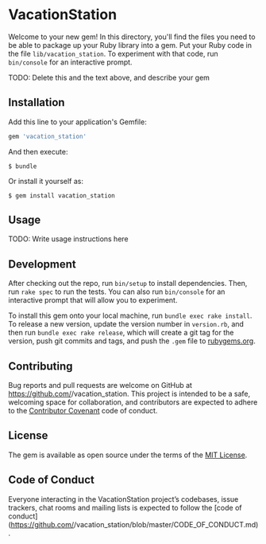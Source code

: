 # VacationStation

Welcome to your new gem! In this directory, you'll find the files you need to be able to package up your Ruby library into a gem. Put your Ruby code in the file `lib/vacation_station`. To experiment with that code, run `bin/console` for an interactive prompt.

TODO: Delete this and the text above, and describe your gem

## Installation

Add this line to your application's Gemfile:

```ruby
gem 'vacation_station'
```

And then execute:

    $ bundle

Or install it yourself as:

    $ gem install vacation_station

## Usage

TODO: Write usage instructions here

## Development

After checking out the repo, run `bin/setup` to install dependencies. Then, run `rake spec` to run the tests. You can also run `bin/console` for an interactive prompt that will allow you to experiment.

To install this gem onto your local machine, run `bundle exec rake install`. To release a new version, update the version number in `version.rb`, and then run `bundle exec rake release`, which will create a git tag for the version, push git commits and tags, and push the `.gem` file to [rubygems.org](https://rubygems.org).

## Contributing

Bug reports and pull requests are welcome on GitHub at https://github.com/<github username>/vacation_station. This project is intended to be a safe, welcoming space for collaboration, and contributors are expected to adhere to the [Contributor Covenant](http://contributor-covenant.org) code of conduct.

## License

The gem is available as open source under the terms of the [MIT License](http://opensource.org/licenses/MIT).

## Code of Conduct

Everyone interacting in the VacationStation project’s codebases, issue trackers, chat rooms and mailing lists is expected to follow the [code of conduct](https://github.com/<github username>/vacation_station/blob/master/CODE_OF_CONDUCT.md).
